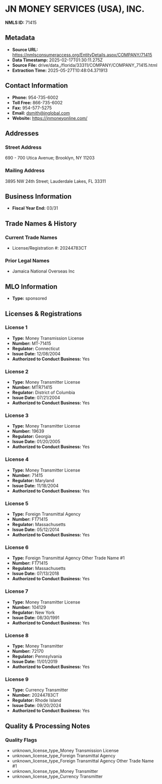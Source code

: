 # JN MONEY SERVICES (USA), INC.

**NMLS ID:** 71415

## Metadata
- **Source URL:** https://nmlsconsumeraccess.org/EntityDetails.aspx/COMPANY/71415
- **Data Timestamp:** 2025-02-17T01:30:11.275Z
- **Source File:** drive/data_/florida/33311/COMPANY/COMPANY_71415.html
- **Extraction Time:** 2025-05-27T10:48:04.371913

## Contact Information
- **Phone:** 954-735-6002
- **Toll Free:** 866-735-6002
- **Fax:** 954-577-5275
- **Email:** dsmith@jnglobal.com
- **Website:** https://jnmoneyonline.com/

## Addresses
### Street Address
690 - 700 Utica Avenue; Brooklyn, NY 11203

### Mailing Address
3895 NW 24th Street; Lauderdale Lakes, FL 33311

## Business Information
- **Fiscal Year End:** 03/31

## Trade Names & History
### Current Trade Names
- License/Registration #: 20244783CT

### Prior Legal Names
- Jamaica National Overseas Inc

## MLO Information
- **Type:** sponsored

## Licenses & Registrations

### License 1
- **Type:** Money Transmission License
- **Number:** MT-71415
- **Regulator:** Connecticut
- **Issue Date:** 12/08/2004
- **Authorized to Conduct Business:** Yes

### License 2
- **Type:** Money Transmitter License
- **Number:** MTR71415
- **Regulator:** District of Columbia
- **Issue Date:** 07/21/2004
- **Authorized to Conduct Business:** Yes

### License 3
- **Type:** Money Transmitter License
- **Number:** 19639
- **Regulator:** Georgia
- **Issue Date:** 01/20/2005
- **Authorized to Conduct Business:** Yes

### License 4
- **Type:** Money Transmitter License
- **Number:** 71415
- **Regulator:** Maryland
- **Issue Date:** 11/18/2004
- **Authorized to Conduct Business:** Yes

### License 5
- **Type:** Foreign Transmittal Agency
- **Number:** FT71415
- **Regulator:** Massachusetts
- **Issue Date:** 05/12/2014
- **Authorized to Conduct Business:** Yes

### License 6
- **Type:** Foreign Transmittal Agency Other Trade Name #1
- **Number:** FT71415
- **Regulator:** Massachusetts
- **Issue Date:** 07/13/2018
- **Authorized to Conduct Business:** Yes

### License 7
- **Type:** Money Transmitter License
- **Number:** 104129
- **Regulator:** New York
- **Issue Date:** 08/30/1991
- **Authorized to Conduct Business:** Yes

### License 8
- **Type:** Money Transmitter
- **Number:** 72170
- **Regulator:** Pennsylvania
- **Issue Date:** 11/01/2019
- **Authorized to Conduct Business:** Yes

### License 9
- **Type:** Currency Transmitter
- **Number:** 20244783CT
- **Regulator:** Rhode Island
- **Issue Date:** 09/20/2024
- **Authorized to Conduct Business:** Yes

## Quality & Processing Notes
### Quality Flags
- unknown_license_type_Money Transmission License
- unknown_license_type_Foreign Transmittal Agency
- unknown_license_type_Foreign Transmittal Agency Other Trade Name #1
- unknown_license_type_Money Transmitter
- unknown_license_type_Currency Transmitter
